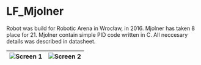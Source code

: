 # LF_Mjolner

Robot was build for Robotic Arena in Wrocław, in 2016. Mjolner has taken 8 place for 21.
Mjolner contain simple PID code written in C. All neccesary details was described in datasheet.

| ![Screen 1](https://i.imgur.com/I9XbDWX.jpg) | ![Screen 2](https://i.imgur.com/kkMXDcW.jpg) |
|----------------------------------------------|----------------------------------------------|
